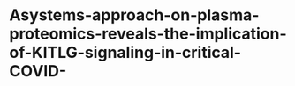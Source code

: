 # Asystems-approach-on-plasma-proteomics-reveals-the-implication-of-KITLG-signaling-in-critical-COVID-
